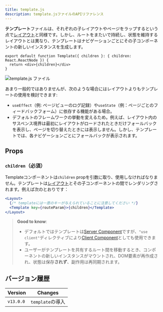 ```yaml
---
title: template.js
description: template.jsファイルのAPIリファレンス
---
```


**テンプレート**ファイルは、それぞれの子レイアウトやページをラップするという点で[レイアウト](/docs/app-router/building-your-application/routing/pages-and-layouts#レイアウト)と同様です。しかし、ルートをまたいで持続し、状態を維持するレイアウトとは異なり、テンプレートはナビゲーションごとにその子コンポーネントの新しいインスタンスを生成します。

```tsx title="app/template.tsx"
export default function Template({ children }: { children: React.ReactNode }) {
  return <div>{children}</div>
}
```

![template.js ファイル](../../assets/template-special-file.avif)

あまり一般的ではありませんが、次のような場合にはレイアウトよりもテンプレートの使用を検討できます:

- `useEffect`（例: ページビューのログ記録）や`useState`（例：ページごとのフィードバックフォーム）に依存する機能がある場合。
- デフォルトのフレームワークの挙動を変えるため。例えば、レイアウト内のサスペンス境界は最初にレイアウトがロードされたときだけフォールバックを表示し、ページを切り替えたときには表示しません。しかし、テンプレートでは、各ナビゲーションごとにフォールバックが表示されます。

## Props

### `children`（必須）

Templateコンポーネントは`children` propを引数に取り、使用しなければなりません。テンプレートは[レイアウト](/docs/app-router/api-reference/file-conventions/layout)とその子コンポーネントの間でレンダリングされます。例えば次のとおりです：

```jsx title="Output"
<Layout>
  {/* templateには一意のキーが与えられていることに注意してください */}
  <Template key={routeParam}>{children}</Template>
</Layout>
```

> **Good to know**:
>
> - デフォルトではテンプレートは[Server Component](/docs/app-router/building-your-application/rendering/server-components)ですが、`"use client"`ディレクティブにより[Client Component](/docs/app-router/building-your-application/rendering/client-components)としても使用できます。
> - ユーザーがテンプレートを共有するルート間を移動するとき、コンポーネントの新しいインスタンスがマウントされ、DOM要素が再作成され、状態は保存**されず**、副作用は再同期されます。

## バージョン履歴

| Version   | Changes          |
| --------- | ---------------- |
| `v13.0.0` | `template`の導入 |
